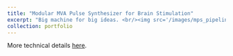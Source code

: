 ```yaml
---
title: "Modular MVA Pulse Synthesizer for Brain Stimulation"
excerpt: "Big machine for big ideas. <br/><img src='/images/mps_pipeline.png'>"
collection: portfolio
---
```


More technical details [here](https://www.brainstimjrnl.com/article/S1935-861X(24)00491-1/fulltext).


